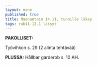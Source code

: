 ```yaml
---
layout: none
published: true
title: Maanantain 14.11. tunnille läksy
tags: rub11-12.1 läksyt
---
```

**PAKOLLISET:**

Työvihkon s. 29 (2 alinta tehtävää)

**PLUSSA:**
Hållbar garderob s. 10 AH.